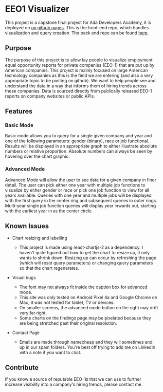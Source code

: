 # EEO1 Visualizer

This project is a capstone final project for Ada Developers Academy, it is deployed on [on github pages](deivisualizer.me). This is the front-end repo, which handles visualization and query creation. The back end repo can be found [here](https://github.com/theLP100/eeo1-report-backend).


## Purpose

The purpose of this project is to allow lay people to visualize employment equal opportunity reports for private companies (EEO-1) that are put up by American companies. This project is mainly focused on large American technology companies as this is the field we are entering (and also a very appropriate topic to be posting on github). We want to help people see and understand the data in a way that informs them of hiring trends across these companies. Data is sourced directly from publically released EEO-1 reports on company websites or public APIs.


## Features

### Basic Mode

Basic mode allows you to query for a single given company and year and one of the following parameters: gender (binary), race or job functional. Results will be displayed in an appropriate graph to either illustrate absolute numbers or relative proportion. Absolute numbers can always be seen by hovering over the chart graphic.

### Advanced Mode

Advanced Mode will allow the user to see data for a given company in finer detail. The user can pick either one year with multiple job functions to visualize by either gender or race or pick one job function to view for all years available. Queries with one year and multiple jobs will be displayed with the first query in the center ring and subsequent queries in outer rings. Multi-year single job function queries will display year inwards out, starting with the earliest year in as the center circle.


## Known Issues

- Chart resizing and labelling
  - This project is made using react-chartjs-2 as a dependency. I haven't quite figured out how to get the chart to resize up, it only wants to shrink down. Resizing up can occur by refreshing the page (which will reset query parameters) or changing query parameters so that the chart regenerates.

- Visual bugs
  - The font may not always fit inside the caption box for advanced mode.
  - This site was only tested on Android Pixel 4a and Google Chrome on Mac, it was not tested for tablet, TV or devices.
  - On smaller screens, the advanced mode button on the right may drift very far right.
  - Some charts on the findings page may be pixelated because they are being stretched past their original resolution.

- Contact Page
  - Emails are made through namecheap and they will sometimes end up in our spam folders. You're best off trying to add me on LinkedIn with a note if you want to chat.


## Contribute

If you know a source of reputable EEO-1s that we can use to further increase visibility into a company's hiring trends, please contact me.
